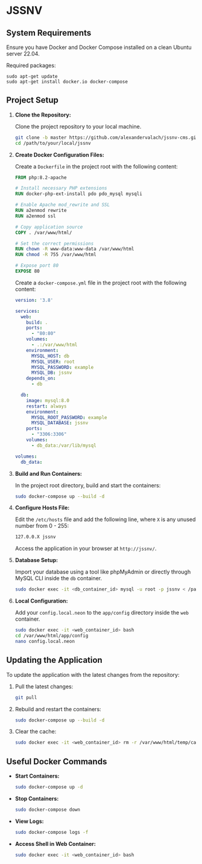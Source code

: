 # JSSNV

## System Requirements
Ensure you have Docker and Docker Compose installed on a clean Ubuntu server 22.04.

Required packages:

    sudo apt-get update
    sudo apt-get install docker.io docker-compose

## Project Setup

1. **Clone the Repository:**

   Clone the project repository to your local machine.

    ```bash
    git clone -b master https://github.com/alexandervalach/jssnv-cms.git /path/to/your/local/jssnv
    cd /path/to/your/local/jssnv
    ```

2. **Create Docker Configuration Files:**

    Create a `Dockerfile` in the project root with the following content:

    ```Dockerfile
    FROM php:8.2-apache

    # Install necessary PHP extensions
    RUN docker-php-ext-install pdo pdo_mysql mysqli

    # Enable Apache mod_rewrite and SSL
    RUN a2enmod rewrite
    RUN a2enmod ssl

    # Copy application source
    COPY . /var/www/html/

    # Set the correct permissions
    RUN chown -R www-data:www-data /var/www/html
    RUN chmod -R 755 /var/www/html

    # Expose port 80
    EXPOSE 80
    ```

    Create a `docker-compose.yml` file in the project root with the following content:

    ```yaml
    version: '3.8'

    services:
      web:
        build: .
        ports:
          - "80:80"
        volumes:
          - .:/var/www/html
        environment:
          MYSQL_HOST: db
          MYSQL_USER: root
          MYSQL_PASSWORD: example
          MYSQL_DB: jssnv
        depends_on:
          - db

      db:
        image: mysql:8.0
        restart: always
        environment:
          MYSQL_ROOT_PASSWORD: example
          MYSQL_DATABASE: jssnv
        ports:
          - "3306:3306"
        volumes:
          - db_data:/var/lib/mysql

    volumes:
      db_data:
    ```

3. **Build and Run Containers:**

    In the project root directory, build and start the containers:

    ```bash
    sudo docker-compose up --build -d
    ```

4. **Configure Hosts File:**

    Edit the `/etc/hosts` file and add the following line, where `X` is any unused number from 0 - 255:

    ```bash
    127.0.0.X jssnv
    ```

    Access the application in your browser at `http://jssnv/`.

5. **Database Setup:**

    Import your database using a tool like phpMyAdmin or directly through MySQL CLI inside the `db` container.

    ```bash
    sudo docker exec -it <db_container_id> mysql -u root -p jssnv < /path/to/your/database.sql
    ```

6. **Local Configuration:**

    Add your `config.local.neon` to the `app/config` directory inside the `web` container.

    ```bash
    sudo docker exec -it <web_container_id> bash
    cd /var/www/html/app/config
    nano config.local.neon
    ```

## Updating the Application

To update the application with the latest changes from the repository:

1. Pull the latest changes:

    ```bash
    git pull
    ```

2. Rebuild and restart the containers:

    ```bash
    sudo docker-compose up --build -d
    ```

3. Clear the cache:

    ```bash
    sudo docker exec -it <web_container_id> rm -r /var/www/html/temp/cache
    ```

## Useful Docker Commands

- **Start Containers:**

    ```bash
    sudo docker-compose up -d
    ```

- **Stop Containers:**

    ```bash
    sudo docker-compose down
    ```

- **View Logs:**

    ```bash
    sudo docker-compose logs -f
    ```

- **Access Shell in Web Container:**

    ```bash
    sudo docker exec -it <web_container_id> bash
    ```

